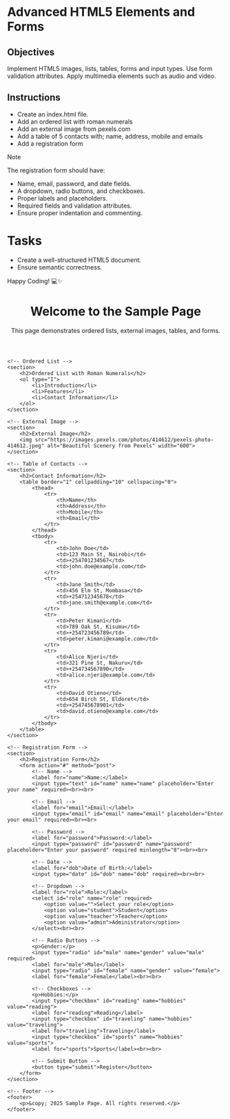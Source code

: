 # Advanced HTML5 Elements and Forms

## Objectives
Implement HTML5 images, lists, tables, forms and input types.
Use form validation attributes.
Apply multimedia elements such as audio and video.

## Instructions

- Create an index.html file.
- Add an ordered list with roman numerals
- Add an external image from pexels.com
- Add a table of 5 contacts with; name, address, mobile and emails
- Add a registration form

>[!NOTE]
>  The registration form should have:
>- Name, email, password, and date fields.
>- A dropdown, radio buttons, and checkboxes.
>- Proper labels and placeholders.
>- Required fields and validation attributes.
>- Ensure proper indentation and commenting.
 
# Tasks
- Create a well-structured HTML5 document.
- Ensure semantic correctness.

Happy Coding! 💻✨
<!DOCTYPE html>
<html lang="en">
<head>
    <!-- Metadata -->
    <meta charset="UTF-8">
    <meta name="viewport" content="width=device-width, initial-scale=1.0">
    <title>Sample Index Page</title>
</head>
<body>
    <!-- Header -->
    <header>
        <h1>Welcome to the Sample Page</h1>
        <p>This page demonstrates ordered lists, external images, tables, and forms.</p>
    </header>

    <!-- Ordered List -->
    <section>
        <h2>Ordered List with Roman Numerals</h2>
        <ol type="I">
            <li>Introduction</li>
            <li>Features</li>
            <li>Contact Information</li>
        </ol>
    </section>

    <!-- External Image -->
    <section>
        <h2>External Image</h2>
        <img src="https://images.pexels.com/photos/414612/pexels-photo-414612.jpeg" alt="Beautiful Scenery from Pexels" width="600">
    </section>

    <!-- Table of Contacts -->
    <section>
        <h2>Contact Information</h2>
        <table border="1" cellpadding="10" cellspacing="0">
            <thead>
                <tr>
                    <th>Name</th>
                    <th>Address</th>
                    <th>Mobile</th>
                    <th>Email</th>
                </tr>
            </thead>
            <tbody>
                <tr>
                    <td>John Doe</td>
                    <td>123 Main St, Nairobi</td>
                    <td>+254701234567</td>
                    <td>john.doe@example.com</td>
                </tr>
                <tr>
                    <td>Jane Smith</td>
                    <td>456 Elm St, Mombasa</td>
                    <td>+254712345678</td>
                    <td>jane.smith@example.com</td>
                </tr>
                <tr>
                    <td>Peter Kimani</td>
                    <td>789 Oak St, Kisumu</td>
                    <td>+254723456789</td>
                    <td>peter.kimani@example.com</td>
                </tr>
                <tr>
                    <td>Alice Njeri</td>
                    <td>321 Pine St, Nakuru</td>
                    <td>+254734567890</td>
                    <td>alice.njeri@example.com</td>
                </tr>
                <tr>
                    <td>David Otieno</td>
                    <td>654 Birch St, Eldoret</td>
                    <td>+254745678901</td>
                    <td>david.otieno@example.com</td>
                </tr>
            </tbody>
        </table>
    </section>

    <!-- Registration Form -->
    <section>
        <h2>Registration Form</h2>
        <form action="#" method="post">
            <!-- Name -->
            <label for="name">Name:</label>
            <input type="text" id="name" name="name" placeholder="Enter your name" required><br><br>

            <!-- Email -->
            <label for="email">Email:</label>
            <input type="email" id="email" name="email" placeholder="Enter your email" required><br><br>

            <!-- Password -->
            <label for="password">Password:</label>
            <input type="password" id="password" name="password" placeholder="Enter your password" required minlength="8"><br><br>

            <!-- Date -->
            <label for="dob">Date of Birth:</label>
            <input type="date" id="dob" name="dob" required><br><br>

            <!-- Dropdown -->
            <label for="role">Role:</label>
            <select id="role" name="role" required>
                <option value="">Select your role</option>
                <option value="student">Student</option>
                <option value="teacher">Teacher</option>
                <option value="admin">Administrator</option>
            </select><br><br>

            <!-- Radio Buttons -->
            <p>Gender:</p>
            <input type="radio" id="male" name="gender" value="male" required>
            <label for="male">Male</label>
            <input type="radio" id="female" name="gender" value="female">
            <label for="female">Female</label><br><br>

            <!-- Checkboxes -->
            <p>Hobbies:</p>
            <input type="checkbox" id="reading" name="hobbies" value="reading">
            <label for="reading">Reading</label>
            <input type="checkbox" id="traveling" name="hobbies" value="traveling">
            <label for="traveling">Traveling</label>
            <input type="checkbox" id="sports" name="hobbies" value="sports">
            <label for="sports">Sports</label><br><br>

            <!-- Submit Button -->
            <button type="submit">Register</button>
        </form>
    </section>

    <!-- Footer -->
    <footer>
        <p>&copy; 2025 Sample Page. All rights reserved.</p>
    </footer>
</body>
</html>

